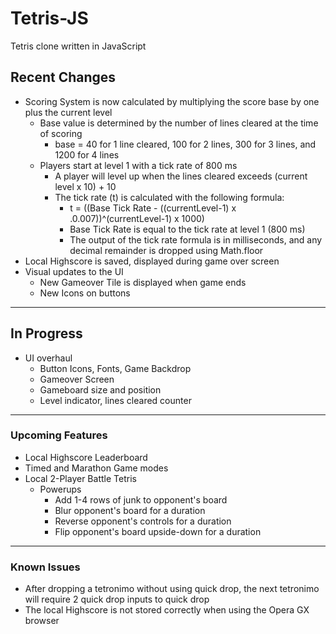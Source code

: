 # Tetris-JS
Tetris clone written in JavaScript 

## Recent Changes
- Scoring System is now calculated by multiplying the score base by one plus the current level
    - Base value is determined by the number of lines cleared at the time of scoring
        - base = 40 for 1 line cleared, 100 for 2 lines, 300 for 3 lines, and 1200 for 4 lines
    - Players start at level 1 with a tick rate of 800 ms
        - A player will level up when the lines cleared exceeds (current level x 10) + 10
        - The tick rate (t) is calculated with the following formula:
            - t = ((Base Tick Rate - ((currentLevel-1) x .0.007))^(currentLevel-1) x 1000)
            - Base Tick Rate is equal to the tick rate at level 1 (800 ms)
            - The output of the tick rate formula is in milliseconds, and any decimal remainder is dropped using Math.floor
- Local Highscore is saved, displayed during game over screen
- Visual updates to the UI
    - New Gameover Tile is displayed when game ends
    - New Icons on buttons
---
## In Progress
- UI overhaul
    - Button Icons, Fonts, Game Backdrop
    - Gameover Screen
    - Gameboard size and position
    - Level indicator, lines cleared counter
---
### Upcoming Features
- Local Highscore Leaderboard
- Timed and Marathon Game modes
- Local 2-Player Battle Tetris
    - Powerups
        - Add 1-4 rows of junk to opponent's board
        - Blur opponent's board for a duration
        - Reverse opponent's controls for a duration
        - Flip opponent's board upside-down for a duration
---
### Known Issues
- After dropping a tetronimo without using quick drop, the next tetronimo will require 2 quick drop inputs to quick drop
- The local Highscore is not stored correctly when using the Opera GX browser
